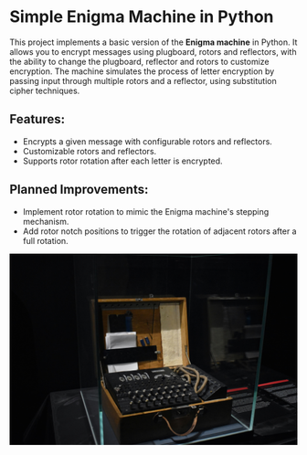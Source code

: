 # Simple Enigma Machine in Python

This project implements a basic version of the **Enigma machine** in Python. It allows you to encrypt messages using plugboard, rotors and reflectors, with the ability to change the plugboard, reflector and rotors to customize encryption. The machine simulates the process of letter encryption by passing input through multiple rotors and a reflector, using substitution cipher techniques.

## Features:
- Encrypts a given message with configurable rotors and reflectors.
- Customizable rotors and reflectors.
- Supports rotor rotation after each letter is encrypted.

## Planned Improvements:
- Implement rotor rotation to mimic the Enigma machine's stepping mechanism.
- Add rotor notch positions to trigger the rotation of adjacent rotors after a full rotation.

![Enigma Machine](https://github.com/Matin1498/Simple-Enigma/blob/main/Enigma-Machine.jpg)
